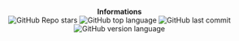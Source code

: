 <p align="center"> 
    <b>Informations</b><br>
    <img alt="GitHub Repo stars" src="https://img.shields.io/github/stars/Matthieu946/Cesar">
    <img alt="GitHub top language" src="https://img.shields.io/github/languages/top/Matthieu946/Cesar">
    <img alt="GitHub last commit" src="https://img.shields.io/badge/version-1.0-blue/Matthieu946/Cesar">
    <img alt="GitHub version language" src="https://img.shields.io/badge/version-1.0-blue/Matthieu946/Cesar">
</p>
